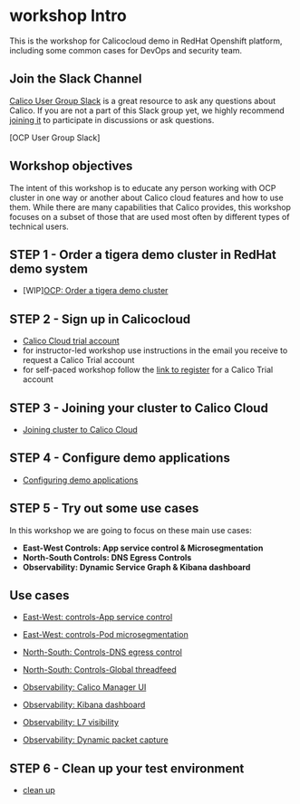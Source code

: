 # workshop Intro
This is the workshop for Calicocloud demo in RedHat Openshift platform, including some common cases for DevOps and security team.

## Join the Slack Channel

[Calico User Group Slack](https://slack.projectcalico.org/) is a great resource to ask any questions about Calico. If you are not a part of this Slack group yet, we highly recommend [joining it](https://slack.projectcalico.org/) to participate in discussions or ask questions. 

[OCP User Group Slack] 

## Workshop objectives

The intent of this workshop is to educate any person working with OCP cluster in one way or another about Calico cloud features and how to use them. While there are many capabilities that Calico provides, this workshop focuses on a subset of those that are used most often by different types of technical users.


## STEP 1 - Order a tigera demo cluster in RedHat demo system 

  - [WIP][OCP: Order a tigera demo cluster](modules/creating-demo-cluster.md)


## STEP 2 - Sign up in Calicocloud  

  - [Calico Cloud trial account](https://www.calicocloud.io/home/)
  - for instructor-led workshop use instructions in the email you receive to request a Calico Trial account
  - for self-paced workshop follow the [link to register](https://www.calicocloud.io/home) for a Calico Trial account

## STEP 3 - Joining your cluster to Calico Cloud

  - [Joining cluster to Calico Cloud](modules/joining-calico-cloud.md)


## STEP 4 - Configure demo applications

  - [Configuring demo applications](modules/configuring-demo-apps.md)

## STEP 5 - Try out some use cases

In this workshop we are going to focus on these main use cases:

- **East-West Controls: App service control & Microsegmentation**
- **North-South Controls: DNS Egress Controls**
- **Observability: Dynamic Service Graph & Kibana dashboard**

## Use cases

- [East-West: controls-App service control](modules/app-service-control.md)
- [East-West: controls-Pod microsegmentation](modules/pod-microsegmentation.md)
- [North-South: Controls-DNS egress control](modules/dns-egress-controls.md)
- [North-South: Controls-Global threadfeed](modules/global-threadfeed.md)

- [Observability: Calico Manager UI](modules/manager-ui.md)
- [Observability: Kibana dashboard](modules/kibana-dashboard.md)
- [Observability: L7 visibility](modules/enable-l7-visibility.md) 
- [Observability: Dynamic packet capture](modules/dynamic-packet-capture.md) 




## STEP 6 - Clean up your test environment

- [clean up](modules/clean-up.md)